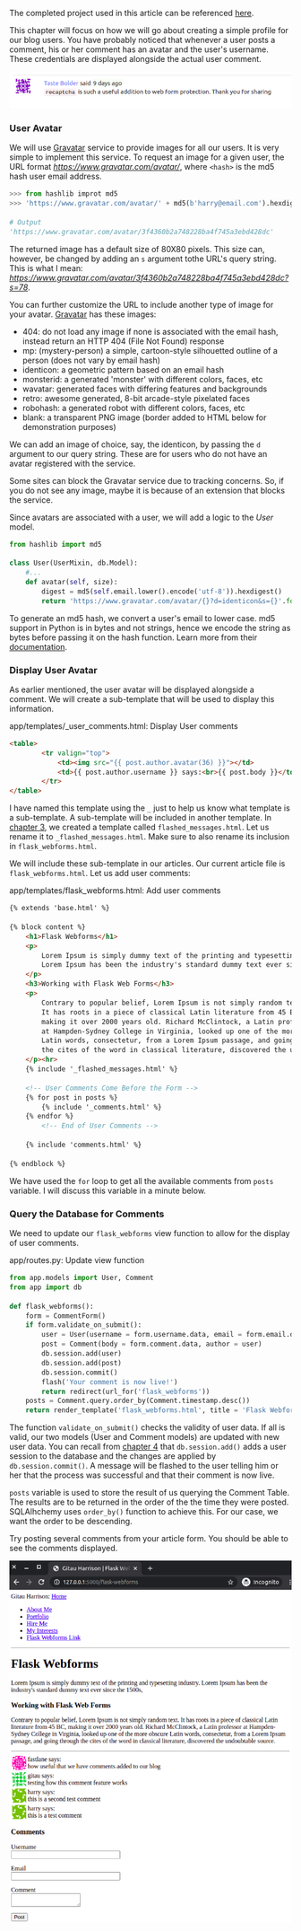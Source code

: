 The completed project used in this article can be referenced [here](https://github.com/GitauHarrison/personal-blog-tutorial-project/commit/0f32d10287e51e85ad519c1a4cff8b84dd0b6cda).

This chapter will focus on how we will go about creating a simple profile for our blog users. You have probably noticed that whenever a user posts a comment, his or her comment has an avatar and the user's username. These credentials are displayed alongside the actual user comment.

![User Profile](/images/user_profile.png)

### User Avatar

We will use [Gravatar](https://en.gravatar.com/) service to provide images for all our users. It is very simple to implement this service. To request an image for a given user, the URL format _https://www.gravatar.com/avatar/<hash>_, where `<hash>` is the md5 hash user email address.

```python
>>> from hashlib improt md5
>>> 'https://www.gravatar.com/avatar/' + md5(b'harry@email.com').hexdigest()

# Output
'https://www.gravatar.com/avatar/3f4360b2a748228ba4f745a3ebd428dc'
```
The returned image has a default size of 80X80 pixels. This size can, however, be changed by adding an `s` argument tothe URL's query string. This is what I mean:
_https://www.gravatar.com/avatar/3f4360b2a748228ba4f745a3ebd428dc?s=78_.

You can further customize the URL to include another type of image for your avatar. [Gravatar](https://en.gravatar.com/site/implement/images/) has these images:
* 404: do not load any image if none is associated with the email hash, instead return an HTTP 404 (File Not Found) response
* mp: (mystery-person) a simple, cartoon-style silhouetted outline of a person (does not vary by email hash)
* identicon: a geometric pattern based on an email hash
* monsterid: a generated 'monster' with different colors, faces, etc
* wavatar: generated faces with differing features and backgrounds
* retro: awesome generated, 8-bit arcade-style pixelated faces
* robohash: a generated robot with different colors, faces, etc
* blank: a transparent PNG image (border added to HTML below for demonstration purposes)

We can add an image of choice, say, the identicon, by passing the `d` argument to our query string. These are for users who do not have an avatar registered with the service.

Some sites can block the Gravatar service due to tracking concerns. So, if you do not see any image, maybe it is because of an extension that blocks the service.

Since avatars are associated with a user, we will add a logic to the _User_ model.

```python
from hashlib import md5

class User(UserMixin, db.Model):
    #...
    def avatar(self, size):
        digest = md5(self.email.lower().encode('utf-8')).hexdigest()
        return 'https://www.gravatar.com/avatar/{}?d=identicon&s={}'.format(digest, size)
```

To generate an md5 hash, we convert a user's email to lower case. md5 support in Python is in bytes and not strings, hence we encode the string as bytes before passing it on the hash function. Learn more from their [documentation](https://en.gravatar.com/site/implement/images).

### Display User Avatar

As earlier mentioned, the user avatar will be displayed alongside a comment. We will create a sub-template that will be used to display this information.

app/templates/_user_comments.html: Display User comments
```html
<table>
        <tr valign="top">
            <td><img src="{{ post.author.avatar(36) }}"></td>
            <td>{{ post.author.username }} says:<br>{{ post.body }}</td>
        </tr>
</table>
```
I have named this template using the `_` just to help us know what template is a sub-template. A sub-template will be included in another template. In [chapter 3](flask_web_forms.md), we created a template called `flashed_messages.html`. Let us rename it to `_flashed_messages.html`. Make sure to also rename its inclusion in `flask_webforms.html`.

We will include these sub-template in our articles. Our current article file is  `flask_webforms.html`. Let us add user comments:

app/templates/flask_webforms.html: Add user comments
```html
{% extends 'base.html' %}

{% block content %}
    <h1>Flask Webforms</h1>
    <p>
        Lorem Ipsum is simply dummy text of the printing and typesetting industry. 
        Lorem Ipsum has been the industry's standard dummy text ever since the 1500s,
    </p>
    <h3>Working with Flask Web Forms</h3>
    <p>
        Contrary to popular belief, Lorem Ipsum is not simply random text. 
        It has roots in a piece of classical Latin literature from 45 BC, 
        making it over 2000 years old. Richard McClintock, a Latin professor 
        at Hampden-Sydney College in Virginia, looked up one of the more obscure 
        Latin words, consectetur, from a Lorem Ipsum passage, and going through 
        the cites of the word in classical literature, discovered the undoubtable source.
    </p><hr>
    {% include '_flashed_messages.html' %}

    <!-- User Comments Come Before the Form -->
    {% for post in posts %}
        {% include '_comments.html' %}
    {% endfor %}
        <!-- End of User Comments -->

    {% include 'comments.html' %}

{% endblock %}
```

We have used the `for` loop to get all the available comments from `posts` variable. I will discuss this variable in a minute below. 

### Query the Database for Comments

We need to update our `flask_webforms` view function to allow for the display of user comments.

app/routes.py: Update view function
```python
from app.models import User, Comment
from app import db

def flask_webforms():
    form = CommentForm()
    if form.validate_on_submit():
        user = User(username = form.username.data, email = form.email.data)
        post = Comment(body = form.comment.data, author = user)
        db.session.add(user)
        db.session.add(post)
        db.session.commit()
        flash('Your comment is now live!')
        return redirect(url_for('flask_webforms'))
    posts = Comment.query.order_by(Comment.timestamp.desc())
    return render_template('flask_webforms.html', title = 'Flask Webforms', form = form, posts = posts)
```
The function `validate_on_submit()` checks the validity of user data. If all is valid, our two models (User and Comment models) are updated with new user data. You can recall from [chapter 4](working_with_database.md) that `db.session.add()` adds a user session to the database and the changes are applied by `db.session.commit()`. A message will be flashed to the user telling him or her that the process was successful and that their comment is now live.

`posts` variable is used to store the result of us querying the Comment Table. The results are to be returned in the order of the the time they were posted. SQLAlhchemy uses `order_by()` function to achieve this. For our case, we want the order to be descending.

Try posting several comments from your article form. You should be able to see the comments displayed.

![User Comments](/images/user_comments.png)